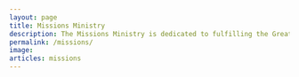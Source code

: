 ```yaml
---
layout: page
title: Missions Ministry
description: The Missions Ministry is dedicated to fulfilling the Great Commission through local, national and global outreach. Our teams focus on collecting resources, engaging in hands-on service, and supporting missionaries. The Collections Team coordinates donations for various projects, while the Hands-On Missions Team participates in community service and mission trips. The Missionary Support Team provides resources and financial aid to missionaries. Led by the Lead Missions Team, we ensure effective use of funds to support mission work, fostering a culture of service and support within our community.
permalink: /missions/
image: 
articles: missions
---
```


